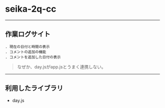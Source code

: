 # seika-2q-cc

---
## 作業ログサイト

```
. 現在の日付と時間の表示
. コメントの追加の機能
. コメントを追加した日付の表示
```
> なぜか、day.jsがapp.jsとうまく連携しない。

---

## 利用したライブラリ
* day.js